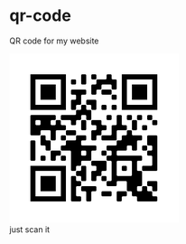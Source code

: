 # qr-code
QR code for my website
<br/>
<p> <img src="https://raw.githubusercontent.com/kaytosh/qr-code/master/qr.png"/>
<br/>
just scan it
